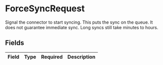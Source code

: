 # ForceSyncRequest

Signal the connector to start syncing. This puts the sync on the queue. It does not guarantee immediate sync. Long syncs still take minutes to hours.


## Fields

| Field       | Type        | Required    | Description |
| ----------- | ----------- | ----------- | ----------- |